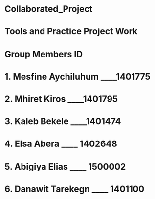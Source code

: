 ﻿# Collaborated_Project

# Tools and Practice Project Work

# Group Members ID

# 1. Mesfine Aychiluhum \_\_\_\_1401775

# 2. Mhiret Kiros \_\_\_\_1401795

# 3. Kaleb Bekele \_\_\_\_1401474

# 4. Elsa Abera \_\_\_\_ 1402648

# 5. Abigiya Elias \_\_\_\_ 1500002

# 6. Danawit Tarekegn \_\_\_\_ 1401100
